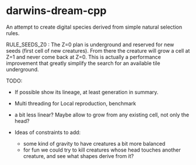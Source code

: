 darwins-dream-cpp
=================

An attempt to create digital species derived from simple natural selection rules.



RULE_SEEDS_Z0 :
The Z=0 plan is underground and reserved for new seeds (first cell of new creatures).
From there the creature will grow a cell at Z=1 and never come back at Z=0.
This is actually a performance improvement that greatly simplify the search for an available tile underground.


TODO:

- If possible show its lineage, at least generation in summary.

- Multi threading for Local reproduction, benchmark

- a bit less linear? Maybe allow to grow from any existing cell, not only the head?

- Ideas of constraints to add:
  * some kind of gravity to have creatures a bit more balanced
  * for fun we could try to kill creatures whose head touches another creature, and see what shapes derive from it?

